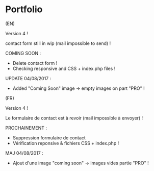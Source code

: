 # Portfolio

(EN)

Version 4 !

contact form still in wip (mail impossible to send) !

COMING SOON :
- Delete contact form !
- Checking responsive and CSS + index.php files !

UPDATE 04/08/2017 : 
- Added "Coming Soon" image -> empty images on part "PRO" !

(FR)

Version 4 !

Le formulaire de contact est à revoir (mail impossible à envoyer) !

PROCHAINEMENT :
- Suppression formulaire de contact
- Vérification reponsive & fichiers CSS + index.php !

MAJ 04/08/2017 :
- Ajout d'une image "coming soon" -> images vides partie "PRO" !
